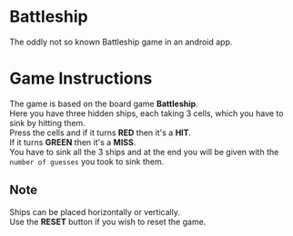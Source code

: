 # Battleship
The oddly not so known Battleship game in an android app.

# Game Instructions
The game is based on the board game **Battleship**.  
Here you have three hidden ships, each taking 3 cells, which you have to sink by hitting them.  
Press the cells and if it turns **RED** then it's a **HIT**.  
If it turns **GREEN** then it's a **MISS**.  
You have to sink all the 3 ships and at the end you will be given with the `number of guesses` you took to sink them.

## Note
Ships can be placed horizontally or vertically.  
Use the **RESET** button if you wish to reset the game.
